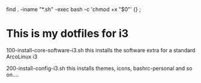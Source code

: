 find . -iname "*.sh" -exec bash -c 'chmod +x "$0"' {} \;
# This is my dotfiles for i3

100-install-core-software-i3.sh
	this installs the software extra for a standard ArcoLinux i3

200-install-config-i3.sh
	this installs themes, icons, bashrc-personal and so on....
